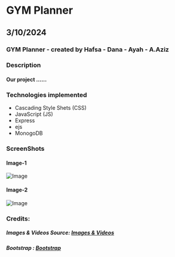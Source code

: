 # GYM Planner
## 3/10/2024
### GYM Planner - created by Hafsa - Dana - Ayah -  A.Aziz

### **Description**
#### Our project ......



### **Technologies implemented**
- Cascading Style Shets (CSS)
- JavaScript (JS)
- Express
- ejs
- MonogoDB



### **ScreenShots** 
#### Image-1
![Image]()

#### Image-2
![Image]()


### **Credits:**
##### Images & Videos Source: [Images & Videos](https://my.lyfta.app/home)

##### Bootstrap : [Bootstrap](https://getbootstrap.com/)